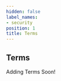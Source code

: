 ```yaml
---
hidden: false
label_names:
- security
position: 1
title: Terms
---
```


## Terms

Adding Terms Soon!